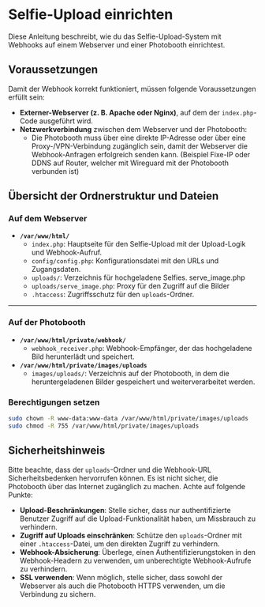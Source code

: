 # Selfie-Upload einrichten

Diese Anleitung beschreibt, wie du das Selfie-Upload-System mit Webhooks auf einem Webserver und einer Photobooth einrichtest.

## Voraussetzungen

Damit der Webhook korrekt funktioniert, müssen folgende Voraussetzungen erfüllt sein:

- **Externer-Webserver (z. B. Apache oder Nginx)**, auf dem der `index.php`-Code ausgeführt wird.
- **Netzwerkverbindung** zwischen dem Webserver und der Photobooth:
  - Die Photobooth muss über eine direkte IP-Adresse oder über eine Proxy-/VPN-Verbindung zugänglich sein, damit der Webserver die Webhook-Anfragen erfolgreich senden kann.
    (Beispiel Fixe-IP oder DDNS auf Router, welcher mit Wireguard mit der Photobooth verbunden ist)
  
## Übersicht der Ordnerstruktur und Dateien

### Auf dem Webserver

- **`/var/www/html/`**
  - `index.php`: Hauptseite für den Selfie-Upload mit der Upload-Logik und Webhook-Aufruf.
  - `config/config.php`: Konfigurationsdatei mit den URLs und Zugangsdaten.
  - `uploads/`: Verzeichnis für hochgeladene Selfies. serve_image.php
  - `uploads/serve_image.php`: Proxy für den Zugriff auf die Bilder
  - `.htaccess`: Zugriffsschutz für den `uploads`-Ordner.

---

### Auf der Photobooth

- **`/var/www/html/private/webhook/`**
  - `webhook_receiver.php`: Webhook-Empfänger, der das hochgeladene Bild herunterlädt und speichert.
- **`/var/www/html/private/images/uploads`**
  - `images/uploads/`: Verzeichnis auf der Photobooth, in dem die heruntergeladenen Bilder gespeichert und weiterverarbeitet werden.

### Berechtigungen setzen

```bash
sudo chown -R www-data:www-data /var/www/html/private/images/uploads
sudo chmod -R 755 /var/www/html/private/images/uploads
```

## Sicherheitshinweis

Bitte beachte, dass der `uploads`-Ordner und die Webhook-URL Sicherheitsbedenken hervorrufen können. Es ist nicht sicher, die Photobooth über das Internet zugänglich zu machen. Achte auf folgende Punkte:

- **Upload-Beschränkungen**: Stelle sicher, dass nur authentifizierte Benutzer Zugriff auf die Upload-Funktionalität haben, um Missbrauch zu verhindern.
- **Zugriff auf Uploads einschränken**: Schütze den `uploads`-Ordner mit einer `.htaccess`-Datei, um den direkten Zugriff zu verhindern.
- **Webhook-Absicherung**: Überlege, einen Authentifizierungstoken in den Webhook-Headern zu verwenden, um unberechtigte Webhook-Aufrufe zu verhindern.
- **SSL verwenden**: Wenn möglich, stelle sicher, dass sowohl der Webserver als auch die Photobooth HTTPS verwenden, um die Verbindung zu sichern.
